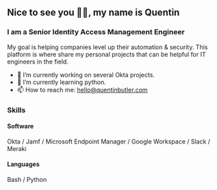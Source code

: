 ## Nice to see you 👋🏽, my name is Quentin
### I am a Senior Identity Access Management Engineer
My goal is helping companies level up their automation & security. This platform is where share my personal projects that can be helpful for IT engineers in the field.

- 🔭 I’m currently working on several Okta projects.  
- 🌱 I’m currently learning python.  
- 📫 How to reach me: hello@quentinbutler.com 


### Skills

#### Software

Okta / Jamf / Microsoft Endpoint Manager / Google Workspace / Slack / Meraki

#### Languages

Bash / Python 


<!---
quentinbutler/quentinbutler is a ✨ special ✨ repository because its `README.md` (this file) appears on your GitHub profile.
You can click the Preview link to take a look at your changes.
--->
